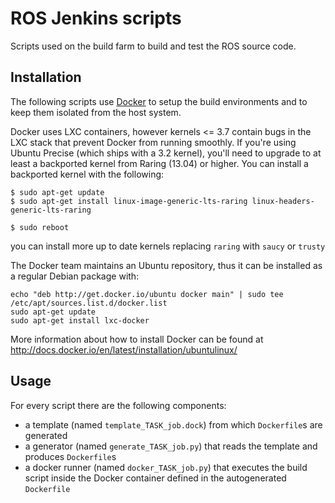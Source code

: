 ROS Jenkins scripts
===================

Scripts used on the build farm to build and test the ROS source code.

Installation
------------

The following scripts use [Docker](http://docker.io) to setup the build environments and to keep them isolated from the host system.

Docker uses LXC containers, however kernels <= 3.7 contain bugs in the LXC stack that prevent Docker from running smoothly. If you're using Ubuntu Precise (which ships with a 3.2 kernel), you'll need to upgrade to at least a backported kernel from Raring (13.04) or higher. You can install a backported kernel with the following:

```
$ sudo apt-get update
$ sudo apt-get install linux-image-generic-lts-raring linux-headers-generic-lts-raring

$ sudo reboot
```

you can install more up to date kernels replacing ```raring``` with ```saucy``` or ```trusty```

The Docker team maintains an Ubuntu repository, thus it can be installed as a regular Debian package with:

```
echo "deb http://get.docker.io/ubuntu docker main" | sudo tee /etc/apt/sources.list.d/docker.list
sudo apt-get update
sudo apt-get install lxc-docker
```

More information about how to install Docker can be found at http://docs.docker.io/en/latest/installation/ubuntulinux/

Usage
-----

For every script there are the following components:

- a template (named ```template_TASK_job.dock```) from which ```Dockerfile```s are generated
- a generator (named ```generate_TASK_job.py```) that reads the template and produces ```Dockerfile```s
- a docker runner (named ```docker_TASK_job.py```) that executes the build script inside the Docker container defined in the autogenerated ```Dockerfile```
